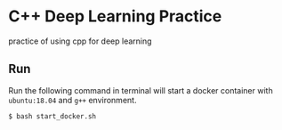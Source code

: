 # C++ Deep Learning Practice
practice of using cpp for deep learning

## Run
Run the following command in terminal will start a docker container with `ubuntu:18.04` and `g++` environment.

``` bash
$ bash start_docker.sh
```
